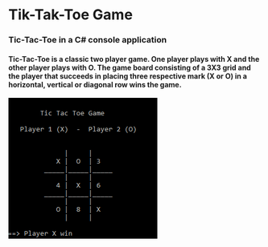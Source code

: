 # Tik-Tak-Toe Game

<h3>Tic-Tac-Toe in a C# console application </h4>

<h4>Tic-Tac-Toe is a classic two player game. One player plays with X and the other player plays with O. The game board consisting of a 3X3 grid and the player that succeeds in placing three respective mark (X or O) in a horizontal, vertical or diagonal row wins the game.</h4>


<img src="https://github.com/RachelMatlis/Tik-Tak-Toe/blob/master/TikTakToeGame/gameBoard.png">
